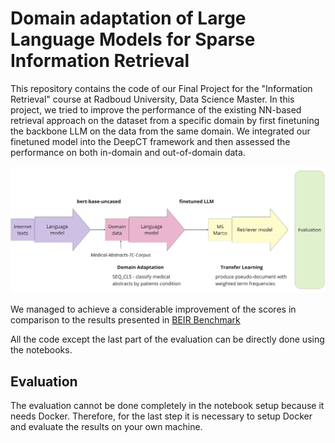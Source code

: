 # Domain adaptation of Large Language Models for Sparse Information Retrieval
This repository contains the code of our Final Project for the "Information Retrieval" course at Radboud University, Data Science Master. In this project, we tried to improve the performance of the existing NN-based retrieval approach on the dataset from a specific domain by first finetuning the backbone LLM on the data from the same domain. We integrated our finetuned model into the DeepCT framework and then assessed the performance on both in-domain and out-of-domain data.

![alt text](https://github.com/jeka-e/InformationRetrival/blob/main/scheme_IR_bigger.png)

We managed to achieve a considerable improvement of the scores in comparison to the results presented in [BEIR Benchmark]([www.google.com](https://github.com/beir-cellar/beir))

All the code except the last part of the evaluation can be directly done using the notebooks.

## Evaluation
The evaluation cannot be done completely in the notebook setup because it needs Docker. Therefore, for the last step it is necessary to setup Docker and evaluate the results on your own machine.
